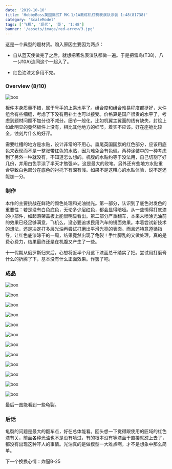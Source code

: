 ```yaml
---
date: '2019-10-10'
title: 'HobbyBoss英国鹰式T MK.1/1A教练机红箭表演队涂装 1:48(81738)'
category: 'ScaleModel'
tags: ['飞机', '现代', '英', '1:48']
banner: '/assets/image/red-arrow/3.jpg'
---
```


这是一个典型的题材货。购入原因主要因为两点：

- 自从蓝天使做完了之后，就想把著名表演队都做一遍。于是把雷鸟(T38)，八一(J10A)连同这个一起入了。

- 红色油漆太多用不完。

### Overview (8/10)

![box](/assets/image/red-arrow/box.jpg)

板件本身质量不错，属于号手的上乘水平了。组合度和组合难易程度都挺好，大件组合有些细缝，考虑了下没有用补土也可以接受。价格算是国产很贵的水平了，考虑到题材问题不加分也不减分。细节一般化，比如机翼主翼面的线有缺失，封绘上如此明显的竟然板件上没有，相比其他地方的细节，着实不应该。好在座舱比较全，蚀刻片什么的好评。

需要吐槽的地方是水贴，设计非常的不用心。垂尾英国国旗的红色部分，应该用底色来表现而不是一整张带红色的水贴，因为难免会有色偏。两种涂装中的一种考虑到了另外一种就没有，不知道怎么想的。机腹的水贴约等于没法用，自己切割了好几份，并用白色手涂了半天才勉强ok，这是最大的败笔。另外还有些地方水贴重合导致白色部分在底色的衬托下有深有浅。如果不是这糟心的水贴体验，说不定还能加一分。

### 制作

本作的主要挑战在鲜艳的颜色处理和光油抛光。第一部分，认识到了底色对发色的重要性：若是没有白色底色，无论多少层红色，都会显得暗哑。从一些懒得打底漆的小部件，如起落架盖板上能很明显看出。第二部分严重翻车，本来未喷涂光油前的效果已经足够满意，飞机么，没必要追求民用汽车的镜面效果。本着尝试新技术的想法，还是决定打多层光油再尝试打磨出平滑光亮的表面。而且还特意遵循指导，让红色底漆晾干的一周，结果竟然出现了龟裂！手忙脚乱的又做处理，真的是费心费力，结果最终还是在机腹又产生了一些。

十一假期从俄罗斯归来后，心想将近半个月这下漆面总干踏实了把。尝试用打磨膏什么的折腾了下，基本没有什么正面效果。作罢了吧。

### 成品

![box](/assets/image/red-arrow/1.jpg)

![box](/assets/image/red-arrow/2.jpg)

![box](/assets/image/red-arrow/3.jpg)

![box](/assets/image/red-arrow/4.jpg)

![box](/assets/image/red-arrow/5.jpg)

![box](/assets/image/red-arrow/6.jpg)

![box](/assets/image/red-arrow/7.jpg)

![box](/assets/image/red-arrow/8.jpg)

![box](/assets/image/red-arrow/9.jpg)

![box](/assets/image/red-arrow/10.jpg)

![box](/assets/image/red-arrow/12.jpg)

![box](/assets/image/red-arrow/11.jpg)

最后一图能看到一些龟裂。

### 后话

龟裂的问题是最大的翻车点，好在总体能看。回头想一下觉得跟使用的匠域的红色漆有关，前面各种光油也不是没有喷过，有的根本没有等漆面干直接就怼上去了，都没有出现这种吓人的事情。光油真的是做模型一大难点啊，才不是想象中那么简单。

下一个换换心情：炸逼B-25
